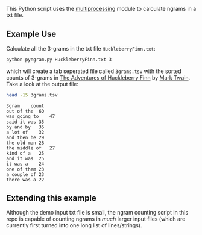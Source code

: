 This Python script uses the [multiprocessing]("http://docs.python.org/2/library/multiprocessing.html", "mulitprocessing") module to calculate ngrams in a txt file.

## Example Use ##
Calculate all the 3-grams in the txt file `HuckleberryFinn.txt`:

```bash
python pyngram.py HuckleberryFinn.txt 3
```
which will create a tab seperated file called `3grams.tsv` with the sorted counts of 3-grams in [The Adventures of Huckleberry Finn](http://www.gutenberg.org/ebooks/76) by [Mark Twain](http://www.gutenberg.org/ebooks/author/53). Take a look at the output file:

```bash
head -15 3grams.tsv
```
```
3gram    count
out of the	60
was going to	47
said it was	35
by and by	35
a lot of	32
and then he	29
the old man	28
the middle of	27
kind of a	25
and it was	25
it was a	24
one of them	23
a couple of	23
there was a	22
```

## Extending this example ##
Although the demo input txt file is small, the ngram counting script in this repo is capable of counting ngrams in *much* larger input files (which are currently first turned into one long list of lines/strings).
